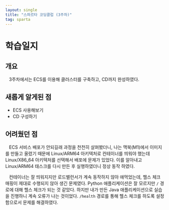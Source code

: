 ```yaml
---
layout: single
title: "스파르타 코딩클럽 (3주차)"
tag: sparta
---
```


# 학습일지

## 개요

&nbsp;&nbsp; 3주차에서는 ECS를 이용해 클러스터를 구축하고, CD까지 완성하였다.

## 새롭게 알게된 점

- ECS 사용해보기
- CD 구성하기

## 어려웠던 점

&nbsp;&nbsp; ECS 서비스 배포가 안되길래 과정을 천천히 살펴봤더니, 나는 맥북(M1)에서 이미지를 만들고 올렸기 때문에 Linux/ARM64 아키텍처로 컨테이너를 띄워야 했는데
Linux/X86_64 아키텍처를 선택해서 배포에 문제가 있었다. 이를 알아내고 Linux/ARM64 태스크를 다시 만든 후 실행하였더니 정상 동작 하였다.

&nbsp;&nbsp; 컨테이너는 잘 띄워지지만 로드밸런서가 계속 동작하지 않아 애먹었는데, 헬스 체크 매핑이 제대로 수행되지 않아 생긴 문제였다.
Python 애플리케이션은 잘 모르지만 `/` 경로에 대해 헬스 체크가 되는 것 같았다.
하지만 내가 만든 Java 애플리케이션으로 실습을 진행하니 계속 오류가 나는 것이었다.
`/health` 경로를 통해 헬스 체크를 하도록 설정함으로서 문제를 해결하였다.
